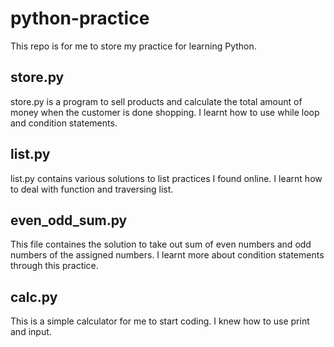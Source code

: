 # python-practice

This repo is for me to store my practice for learning Python. 

## store.py
store.py is a program to sell products and calculate the total amount of money when the customer is done shopping.
I learnt how to use while loop and condition statements.

## list.py
list.py contains various solutions to list practices I found online. 
I learnt how to deal with function and traversing list.

## even_odd_sum.py
This file containes the solution to take out sum of even numbers and odd numbers of the assigned numbers.
I learnt more about condition statements through this practice.

## calc.py
This is a simple calculator for me to start coding.
I knew how to use print and input.
